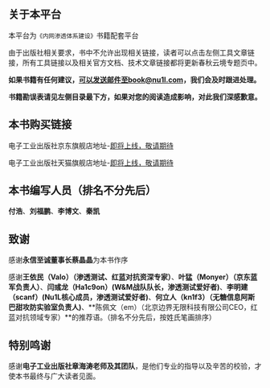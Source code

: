 ## 关于本平台

本平台为`《内网渗透体系建设》`书籍配套平台

由于出版社相关要求，书中不允许出现相关链接，读者可以点击左侧工具文章链接，所有工具链接以及相关官方文档、技术文章链接都将更新春秋云境专题页中。

**如果书籍有任何建议，可以发送邮件至book@nu1l.com，我们会及时跟进处理。**

**书籍勘误表请见左侧目录最下方，如果对您的阅读造成影响，对此我们深感歉意。**

## 本书购买链接

电子工业出版社京东旗舰店地址-[即将上线，敬请期待](https://nu1l.com)

电子工业出版社天猫旗舰店地址-[即将上线，敬请期待](https://nu1l.com)

## 本书编写人员（排名不分先后）

**付浩**、**刘福鹏**、**李博文**、**秦凯**

## 致谢

感谢**永信至诚董事长蔡晶晶**为本书作序

感谢**王依民（Valo）（渗透测试、红蓝对抗资深专家）**、**叶猛（Monyer）（京东蓝军负责人）**、**闫彧龙（Ha1c9on）(W&M战队队长，渗透测试爱好者)**、**李明建（scanf）(Nu1L核心成员，渗透测试爱好者)**、**何立人（kn1f3）（无糖信息阿斯巴甜攻防实验室负责人)**、**陈佩文（em）（北京边界无限科技有限公司CEO，红蓝对抗领域专家）**的推荐语。（排名不分先后，按姓氏笔画排序）

## 特别鸣谢

感谢**电子工业出版社章海涛老师及其团队**，是他们专业的指导以及辛苦的校验，才使本书最终与广大读者见面。
